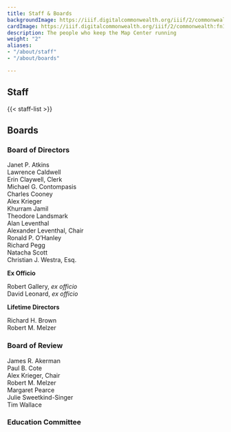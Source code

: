 ```yaml
---
title: Staff & Boards
backgroundImage: https://iiif.digitalcommonwealth.org/iiif/2/commonwealth:x633f9536/5059,2047,4782,3064/1200,/0/default.jpg
cardImage: https://iiif.digitalcommonwealth.org/iiif/2/commonwealth:fn107c46z/5541,3558,1849,978/,300/0/default.jpg
description: The people who keep the Map Center running
weight: "2"
aliases:
- "/about/staff"
- "/about/boards"

---
```

## Staff

{{< staff-list >}}

## Boards

### Board of Directors

Janet P. Atkins  
Lawrence Caldwell  
Erin Claywell, Clerk  
Michael G. Contompasis  
Charles Cooney  
Alex Krieger  
Khurram Jamil  
Theodore Landsmark  
Alan Leventhal  
Alexander Leventhal, Chair  
Ronald P. O’Hanley  
Richard Pegg  
Natacha Scott  
Christian J. Westra, Esq.

**Ex Officio**

Robert Gallery, _ex officio_  
David Leonard, _ex officio_

**Lifetime Directors**

Richard H. Brown  
Robert M. Melzer

### Board of Review

James R. Akerman  
Paul B. Cote  
Alex Krieger, Chair  
Robert M. Melzer  
Margaret Pearce  
Julie Sweetkind-Singer   
Tim Wallace 

### Education Committee